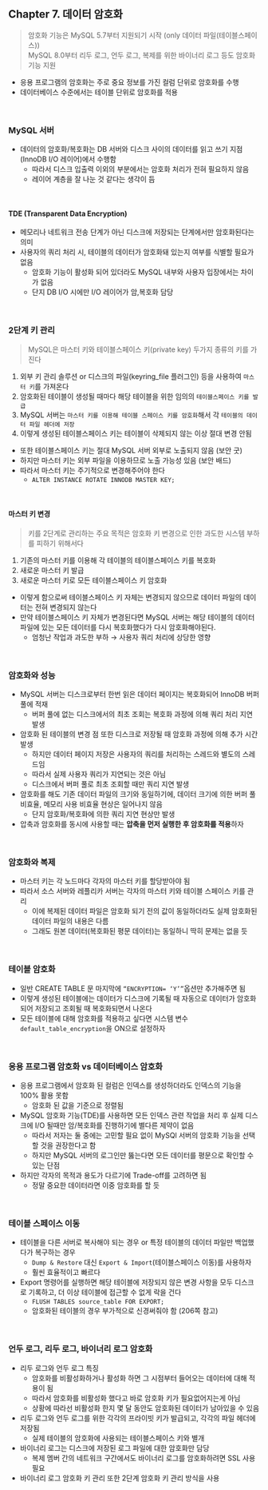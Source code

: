 ## Chapter 7. 데이터 암호화

> 암호화 기능은 MySQL 5.7부터 지원되기 시작 (only 데이터 파일(테이블스페이스)) <br>
MySQL 8.0부터 리두 로그, 언두 로그, 복제를 위한 바이너리 로그 등도 암호화 기능 지원
>
- 응용 프로그램의 암호화는 주로 중요 정보를 가진 컬럼 단위로 암호화를 수행
- 데이터베이스 수준에서는 테이블 단위로 암호화를 적용

<br>

### MySQL 서버

- 데이터의 암호화/복호화는 DB 서버와 디스크 사이의 데이터를 읽고 쓰기 지점(InnoDB I/O 레이어)에서 수행함
  - 따라서 디스크 입출력 이외의 부분에서는 암호화 처리가 전혀 필요하지 않음
  - 레이어 계층을 잘 나눈 것 같다는 생각이 듬

<br>

#### TDE (Transparent Data Encryption)

- 메모리나 네트워크 전송 단계가 아닌 디스크에 저장되는 단계에서만 암호화된다는 의미
- 사용자의 쿼리 처리 시, 테이블의 데이터가 암호화돼 있는지 여부를 식별할 필요가 없음
  - 암호화 기능이 활성화 되어 있더라도 MySQL 내부와 사용자 입장에서는 차이가 없음
  - 단지 DB I/O 시에만 I/O 레이어가 암,복호화 담당

<br>

### 2단계 키 관리

> MySQL은 마스터 키와 테이블스페이스 키(private key) 두가지 종류의 키를 가진다
>
1. 외부 키 관리 솔루션 or 디스크의 파일(keyring_file 플러그인)  등을 사용하여 `마스터 키`를 가져온다
2. 암호화된 테이블이 생성될 때마다 해당 테이블을 위한 임의의 `테이블스페이스 키를 발급`
3. MySQL 서버는 `마스터 키를 이용해 테이블 스페이스 키를 암호화`해서 각 `테이블의 데이터 파일 헤더에 저장`
4. 이렇게 생성된 테이블스페이스 키는 테이블이 삭제되지 않는 이상 절대 변경 안됨
  - 또한 테이블스페이스 키는 절대 MySQL 서버 외부로 노출되지 않음 (보안 굿)
  - 하지만 마스터 키는 외부 파일을 이용하므로 노출 가능성 있음 (보안 배드)
- 따라서 마스터 키는 주기적으로 변경해주어야 한다
  - `ALTER INSTANCE ROTATE INNODB MASTER KEY;`

<br>

#### 마스터 키 변경

> 키를 2단계로 관리하는 주요 목적은 암호화 키 변경으로 인한 과도한 시스템 부하를 피하기 위해서다
>
1. 기존의 마스터 키를 이용해 각 테이블의 테이블스페이스 키를 복호화
2. 새로운 마스터 키 발급
3. 새로운 마스터 키로 모든 테이블스페이스 키 암호화
- 이렇게 함으로써 테이블스페이스 키 자체는 변경되지 않으므로 데이터 파일의 데이터는 전혀 변경되지 않는다
- 만약 테이블스페이스 키 자체가 변경된다면 MySQL 서버는 해당 테이블의 데이터파일에 있는 모든 데이터를 다시 복호화했다가 다시 암호화해야된다.
  - 엄청난 작업과 과도한 부하 → 사용자 쿼리 처리에 상당한 영향

<br>

### 암호화와 성능

- MySQL 서버는 디스크로부터 한번 읽은 데이터 페이지는 복호화되어 InnoDB 버퍼 풀에 적재
  - 버퍼 풀에 없는 디스크에서의 최초 조회는 복호화 과정에 의해 쿼리 처리 지연 발생
- 암호화 된 테이블의 변경 점 또한 디스크로 저장될 때 암호화 과정에 의해 추가 시간 발생
  - 하지만 데이터 페이지 저장은 사용자의 쿼리를 처리하는 스레드와 별도의 스레드임
  - 따라서 실제 사용자 쿼리가 지연되는 것은 아님
  - 디스크에서 버퍼 풀로 최초 조회할 때만 쿼리 지연 발생
- 암호화를 해도 기존 데이터 파일의 크기와 동일하기에, 데이터 크기에 의한 버퍼 풀 비효율, 메모리 사용 비효율 현상은 일어나지 않음
  - 단지 암호화/복호화에 의한 쿼리 지연 현상만 발생
- 압축과 암호화를 동시에 사용할 때는 **압축을 먼저 실행한 후 암호화를 적용**하자

<br>

### 암호화와 복제

- 마스터 키는 각 노드마다 각자의 마스터 키를 할당받아야 됨
- 따라서 소스 서버와 레플리카 서버는 각자의 마스터 키와 테이블 스페이스 키를 관리
  - 이에 복제된 데이터 파일은 암호화 되기 전의 값이 동일하더라도 실제 암호화된 데이터 파일의 내용은 다름
  - 그래도 원본 데이터(복호화된 평문 데이터)는 동일하니 딱히 문제는 없을 듯

<br>

### 테이블 암호화

- 일반 CREATE TABLE 문 마지막에 `“ENCRYPTION= ‘Y’”`옵션만 추가해주면 됨
- 이렇게 생성된 테이블에는 데이터가 디스크에 기록될 때 자동으로 데이터가 암호화되어 저장되고 조회될 때 복호화되면서 나온다
- 모든 테이블에 대해 암호화를 적용하고 싶다면 시스템 변수 `default_table_encryption`을 ON으로 설정하자

<br>

### 응용 프로그램 암호화 vs 데이터베이스 암호화

- 응용 프로그램에서 암호화 된 컬럼은 인덱스를 생성하더라도 인덱스의 기능을 100% 활용 못함
  - 암호화 된 값을 기준으로 정렬됨
- MySQL 암호화 기능(TDE)를 사용하면 모든 인덱스 관련 작업을 처리 후 실제 디스크에 I/O 될때만 암/복호화를 진행하기에 별다른 제약이 없음
  - 따라서 저자는 둘 중에는 고민할 필요 없이 MySQl 서버의 암호화 기능을 선택할 것을 권장한다고 함
  - 하지만 MySQL 서버의 로그인만 뚫는다면 모든 데이터를 평문으로 확인할 수 있는 단점
- 하지만 각자의 목적과 용도가 다르기에 Trade-off를 고려하면 됨
  - 정말 중요한 데이터라면 이중 암호화를 할 듯

<br>

### 테이블 스페이스 이동

- 테이블을 다른 서버로 복사해야 되는 경우 or 특정 테이블의 데이터 파일만 백업했다가 복구하는 경우
  - `Dump & Restore` 대신 `Export & Import`(테이블스페이스 이동)를 사용하자
  - 훨씬 효율적이고 빠르다
- Export 명령어를 실행하면 해당 테이블에 저장되지 않은 변경 사항을 모두 디스크로 기록하고, 더 이상 테이블에 접근할 수 없게 락을 건다
  - `FLUSH TABLES source_table FOR EXPORT;`
  - 암호화된 테이블의 경우 부가적으로 신경써줘야 함 (206쪽 참고)

<br>

### 언두 로그, 리두 로그, 바이너리 로그 암호화

- 리두 로그와 언두 로그 특징
  - 암호화를 비활성화하거나 활성화 하면 그 시점부터 들어오는 데이터에 대해 적용이 됨
  - 따라서 암호화를 비활성화 했다고 바로 암호화 키가 필요없어지는게 아님
  - 상황에 따라선 비활성화 한지 몇 달 동안도 암호화된 데이터가 남아있을 수 있음
- 리두 로그와 언두 로그를 위한 각각의 프라이빗 키가 발급되고, 각각의 파일 헤더에 저장됨
  - 실제 테이블의 암호화에 사용되는 테이블스페이스 키와 별개
- 바이너리 로그는 디스크에 저장된 로그 파일에 대한 암호화만 담당
  - 복제 멤버 간의 네트워크 구간에서도 바이너리 로그를 암호화하려면 SSL 사용 필요
- 바이너리 로그 암호화 키 관리 또한 2단계 암호화 키 관리 방식을 사용
